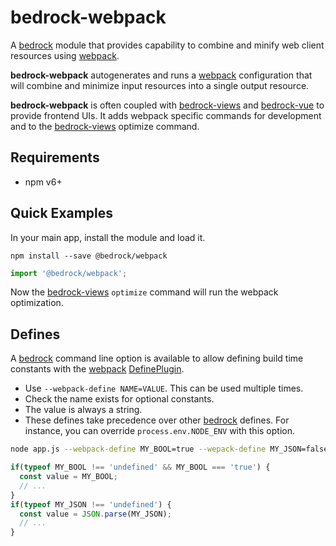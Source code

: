 # bedrock-webpack

A [bedrock][] module that provides capability to combine and minify web client
resources using [webpack][].

**bedrock-webpack** autogenerates and runs a [webpack][] configuration that
will combine and minimize input resources into a single output resource.

**bedrock-webpack** is often coupled with [bedrock-views][] and
[bedrock-vue][] to provide frontend UIs. It adds webpack specific commands
for development and to the [bedrock-views][] optimize command.

## Requirements

- npm v6+

## Quick Examples

In your main app, install the module and load it.

```
npm install --save @bedrock/webpack
```

```js
import '@bedrock/webpack';
```

Now the [bedrock-views][] `optimize` command will run the webpack optimization.

## Defines

A [bedrock][] command line option is available to allow defining build time
constants with the [webpack][] [DefinePlugin][].

- Use `--webpack-define NAME=VALUE`. This can be used multiple times.
- Check the name exists for optional constants.
- The value is always a string.
- These defines take precedence over other [bedrock][] defines. For instance,
  you can override `process.env.NODE_ENV` with this option.

```sh
node app.js --webpack-define MY_BOOL=true --wepack-define MY_JSON=false
```
```js
if(typeof MY_BOOL !== 'undefined' && MY_BOOL === 'true') {
  const value = MY_BOOL;
  // ...
}
if(typeof MY_JSON !== 'undefined') {
  const value = JSON.parse(MY_JSON);
  // ...
}
```

[DefinePlugin]: https://webpack.js.org/plugins/define-plugin/
[bedrock]: https://github.com/digitalbazaar/bedrock
[bedrock-vue]: https://github.com/digitalbazaar/bedrock-vue
[bedrock-views]: https://github.com/digitalbazaar/bedrock-views
[webpack]: https://webpack.js.org/
